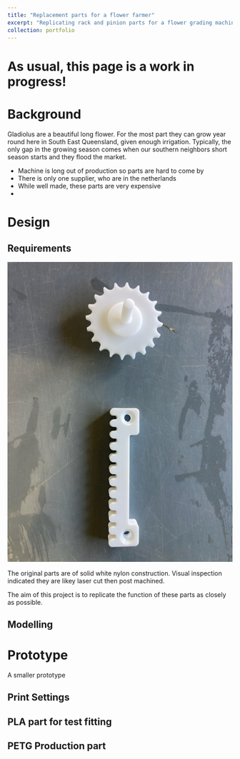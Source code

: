 ```yaml
---
title: "Replacement parts for a flower farmer"
excerpt: "Replicating rack and pinion parts for a flower grading machine<br/><img src='/images/flowergrader/Scenery.jpg' style='height: 50vw;'>"
collection: portfolio
---
```

# As usual, this page is a work in progress!



# Background

Gladiolus are a beautiful long flower. 
For the most part they can grow year round here in South East Queensland, given enough irrigation. 
Typically, the only gap in the growing season comes when our southern neighbors short season starts and they flood the market.



- Machine is long out of production so parts are hard to come by
- There is only one supplier, who are in the netherlands
- While well made, these parts are very expensive 
- 

# Design

## Requirements

![The original parts](/images/flowergrader/Original%20parts.jpg)

The original parts are of solid white nylon construction.
Visual inspection indicated they are likey laser cut then post machined. 

The aim of this project is to replicate the function of these parts as closely as possible. 

## Modelling 



# Prototype
[](/images/flowergrader/prototype.jpg)
A smaller prototype 

## Print Settings

## PLA part for test fitting

## PETG Production part
